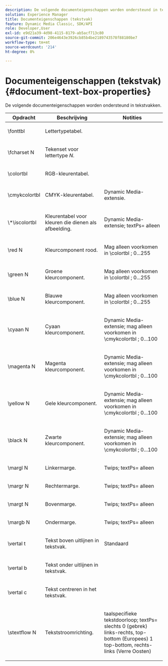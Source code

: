 ```yaml
---
description: De volgende documenteigenschappen worden ondersteund in tekstvakken.
solution: Experience Manager
title: Documenteigenschappen (tekstvak)
feature: Dynamic Media Classic, SDK/API
role: Developer,User
exl-id: e9d21a39-4d98-4115-8179-ab5acf713c80
source-git-commit: 206e4643e3926cb85b4be2189743578f88180be7
workflow-type: tm+mt
source-wordcount: '214'
ht-degree: 0%

---
```


# Documenteigenschappen (tekstvak){#document-text-box-properties}

De volgende documenteigenschappen worden ondersteund in tekstvakken.

<table id="table_8E1DF8E6BD894D7A9ACFC839918E2315"> 
 <thead> 
  <tr> 
   <th class="entry"> <b>Opdracht</b> </th> 
   <th class="entry"> <b>Beschrijving</b> </th> 
   <th class="entry"> <b>Notities</b> </th> 
  </tr> 
 </thead>
 <tbody> 
  <tr> 
   <td> <span class="codeph"> \fonttbl  </span> </td> 
   <td> <p>Lettertypetabel. </p> </td> 
   <td> <p> </p> </td> 
  </tr> 
  <tr> 
   <td> <span class="codeph"> \fcharset  <span class="varname"> N  </span> </span> </td> 
   <td> <p>Tekenset voor lettertype <i>N</i>. </p> </td> 
   <td> <p> </p> </td> 
  </tr> 
  <tr> 
   <td> <span class="codeph"> \colortbl  </span> </td> 
   <td> <p>RGB-kleurentabel. </p> </td> 
   <td> <p> </p> </td> 
  </tr> 
  <tr> 
   <td> <span class="codeph"> \cmykcolortbl  </span> </td> 
   <td> <p>CMYK-kleurentabel. </p> </td> 
   <td> <p>Dynamic Media-extensie. </p> </td> 
  </tr> 
  <tr> 
   <td> <span class="codeph"> \*\iscolortbl  </span> </td> 
   <td> <p>Kleurentabel voor kleuren die dienen als afbeelding. </p> </td> 
   <td> <p>Dynamic Media-extensie; <span class="codeph"> textPs= alleen </span> </p> </td> 
  </tr> 
  <tr> 
   <td> <span class="codeph"> \red  <span class="varname"> N  </span> </span> </td> 
   <td> <p>Kleurcomponent rood. </p> </td> 
   <td> <p>Mag alleen voorkomen in <span class="codeph"> \colortbl </span>; 0...255 </p> </td> 
  </tr> 
  <tr> 
   <td> <span class="codeph"> \green  <span class="varname"> N  </span> </span> </td> 
   <td> <p>Groene kleurcomponent. </p> </td> 
   <td> <p>Mag alleen voorkomen in <span class="codeph"> \colortbl </span>; 0...255 </p> </td> 
  </tr> 
  <tr> 
   <td> <span class="codeph"> \blue  <span class="varname"> N  </span> </span> </td> 
   <td> <p>Blauwe kleurcomponent. </p> </td> 
   <td> <p>Mag alleen voorkomen in <span class="codeph"> \colortbl </span>; 0...255 </p> </td> 
  </tr> 
  <tr> 
   <td> <span class="codeph"> \cyaan  <span class="varname"> N  </span> </span> </td> 
   <td> <p>Cyaan kleurcomponent. </p> </td> 
   <td> <p>Dynamic Media-extensie; mag alleen voorkomen in <span class="codeph"> \cmykcolortbl </span>; 0...100 </p> </td> 
  </tr> 
  <tr> 
   <td> <span class="codeph"> \magenta  <span class="varname"> N  </span> </span> </td> 
   <td> <p>Magenta kleurcomponent. </p> </td> 
   <td> <p>Dynamic Media-extensie; mag alleen voorkomen in <span class="codeph"> \cmykcolortbl </span>; 0...100 </p> </td> 
  </tr> 
  <tr> 
   <td> <span class="codeph"> \yellow  <span class="varname"> N  </span> </span> </td> 
   <td> <p>Gele kleurcomponent. </p> </td> 
   <td> <p>Dynamic Media-extensie; mag alleen voorkomen in <span class="codeph"> \cmykcolortbl </span>; 0...100 </p> </td> 
  </tr> 
  <tr> 
   <td> <span class="codeph"> \black  <span class="varname"> N  </span> </span> </td> 
   <td> <p>Zwarte kleurcomponent. </p> </td> 
   <td> <p>Dynamic Media-extensie; mag alleen voorkomen in <span class="codeph"> \cmykcolortbl </span>; 0...100 </p> </td> 
  </tr> 
  <tr> 
   <td> <span class="codeph"> \margl  <span class="varname"> N  </span> </span> </td> 
   <td> <p>Linkermarge. </p> </td> 
   <td> <p>Twips; <span class="codeph"> textPs= alleen </span> </p> </td> 
  </tr> 
  <tr> 
   <td> <span class="codeph"> \margr  <span class="varname"> N  </span> </span> </td> 
   <td> <p>Rechtermarge. </p> </td> 
   <td> <p>Twips; <span class="codeph"> textPs= alleen </span> </p> </td> 
  </tr> 
  <tr> 
   <td> <span class="codeph"> \margt  <span class="varname"> N  </span> </span> </td> 
   <td> <p>Bovenmarge. </p> </td> 
   <td> <p>Twips; <span class="codeph"> textPs= alleen </span> </p> </td> 
  </tr> 
  <tr> 
   <td> <span class="codeph"> \margb  <span class="varname"> N  </span> </span> </td> 
   <td> <p>Ondermarge. </p> </td> 
   <td> <p>Twips; <span class="codeph"> textPs= alleen </span> </p> </td> 
  </tr> 
  <tr> 
   <td> <span class="codeph"> \vertal t  </span> </td> 
   <td> <p>Tekst boven uitlijnen in tekstvak. </p> </td> 
   <td> <p>Standaard </p> </td> 
  </tr> 
  <tr> 
   <td> <span class="codeph"> \vertal b  </span> </td> 
   <td> <p>Tekst onder uitlijnen in tekstvak. </p> </td> 
   <td> <p> </p> </td> 
  </tr> 
  <tr> 
   <td> <span class="codeph"> \vertal c  </span> </td> 
   <td> <p>Tekst centreren in het tekstvak. </p> </td> 
   <td> <p> </p> </td> 
  </tr> 
  <tr> 
   <td> <span class="codeph"> \stextflow  <span class="varname"> N  </span> </span> </td> 
   <td> <p>Tekststroomrichting. </p> </td> 
   <td> <p>taalspecifieke tekstdoorloop; <span class="codeph"> textPs= </span> slechts 0 (gebrek) links-rechts, top-bottom (Europees) 1 top-bottom, rechts-links (Verre Oosten) </p> </td> 
  </tr> 
 </tbody> 
</table>
